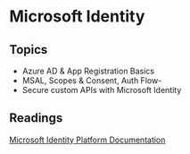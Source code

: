 # Microsoft Identity

## Topics

-   Azure AD & App Registration Basics
-   MSAL, Scopes & Consent, Auth Flow-
-   Secure custom APIs with Microsoft Identity

## Readings

[Microsoft Identity Platform Documentation](https://docs.microsoft.com/en-us/azure/active-directory/develop/)
